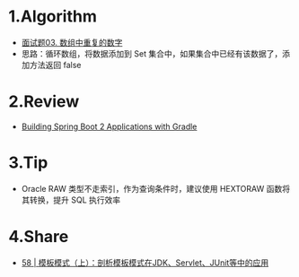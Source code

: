 # 1.Algorithm
- [面试题03. 数组中重复的数字](https://leetcode-cn.com/problems/shu-zu-zhong-zhong-fu-de-shu-zi-lcof/)
- 思路：循环数组，将数据添加到 Set 集合中，如果集合中已经有该数据了，添加方法返回 false

# 2.Review
- [Building Spring Boot 2 Applications with Gradle](https://guides.gradle.org/building-spring-boot-2-projects-with-gradle/)

# 3.Tip
- Oracle RAW 类型不走索引，作为查询条件时，建议使用 HEXTORAW 函数将其转换，提升 SQL 执行效率

# 4.Share
- [58 | 模板模式（上）：剖析模板模式在JDK、Servlet、JUnit等中的应用](https://time.geekbang.org/column/article/212049)